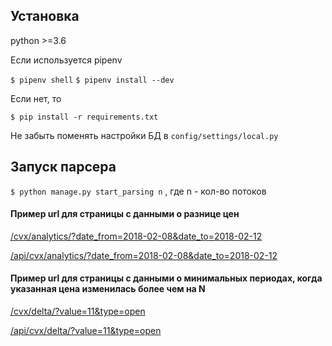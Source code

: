 ## Установка

python >=3.6

Если используется pipenv

`$ pipenv shell`
`$ pipenv install --dev`

Если нет, то

`$ pip install -r requirements.txt`

Не забыть поменять настройки БД в `config/settings/local.py`

## Запуск парсера

`$ python manage.py start_parsing n` , где n - кол-во потоков

#### Пример url для страницы с данными о разнице цен

[/cvx/analytics/?date_from=2018-02-08&date_to=2018-02-12](cvx/analytics/?date_from=2018-02-08&date_to=2018-02-12)

[/api/cvx/analytics/?date_from=2018-02-08&date_to=2018-02-12](/api/cvx/analytics/?date_from=2018-02-08&date_to=2018-02-12)

#### Пример url для страницы с данными о минимальных периодах, когда указанная цена изменилась более чем на N

[/cvx/delta/?value=11&type=open](/cvx/delta/?value=11&type=open)

[/api/cvx/delta/?value=11&type=open](/cvx/delta/?value=11&type=open)


